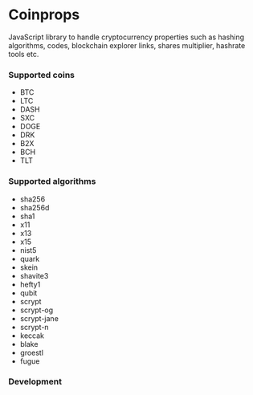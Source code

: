# Coinprops

JavaScript library to handle cryptocurrency properties such as hashing algorithms, codes, blockchain explorer links, shares multiplier, hashrate tools etc.

### Supported coins
 - BTC
 - LTC
 - DASH
 - SXC
 - DOGE
 - DRK
 - B2X
 - BCH
 - TLT

### Supported algorithms
 - sha256
 - sha256d
 - sha1
 - x11
 - x13
 - x15
 - nist5
 - quark
 - skein
 - shavite3
 - hefty1
 - qubit
 - scrypt
 - scrypt-og
 - scrypt-jane
 - scrypt-n
 - keccak
 - blake
 - groestl
 - fugue


### Development
